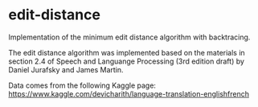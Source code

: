 # edit-distance
Implementation of the minimum edit distance algorithm with backtracing. 

The edit distance algorithm was implemented based on the materials in section 2.4 of Speech and Languange Processing (3rd edition draft) by Daniel Jurafsky and James Martin.

Data comes from the following Kaggle page:
https://www.kaggle.com/devicharith/language-translation-englishfrench